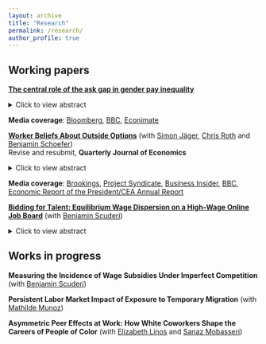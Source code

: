 ```yaml
---
layout: archive
title: "Research"
permalink: /research/
author_profile: true
---
```


## Working papers

[**The central role of the ask gap in gender pay inequality**](/files/Roussille_askgap.pdf)  <br/>

<!--- (/files/jmp.pdf) --->
<details>
  <summary>Click to view abstract</summary>
The gender ask gap measures the extent to which women ask for lower salaries than comparable men.  This paper studies the role of the ask gap in generating wage inequality, using novel data from Hired.com, an online recruitment platform for full-time engineering jobs in the United States.  To use the platform, job candidates must post anask salary, stating how muchthey want to make in their next job.  Firms then apply to candidates by offering them a bid salary, solely based on the candidate’s resume and ask salary.  If the candidate is hired, a final salary is recorded.  After adjusting for resume characteristics, the ask gap is 2.9%, the gap in bid salaries is 2.2%, and the gap in final offers is 1.4%.  Remarkably, further controlling for the ask salary explains the entirety of the residual gender gaps in bid and final salaries.  To estimate the market-level effects of an increase in women’s ask salaries, I exploit an unanticipated changein how candidates were prompted to provide their ask.  For some candidates in mid-2018, the answer box used to solicit the ask salary was changed from an empty field to an entry pre-filled with the median bid salary for similar candidates.  Using an interrupted time series design, I find that this change drove the ask gap,  the bid and the final offer gap to zero.  In addition, women did not receive fewer bids or final offers than men did due to the change, suggesting they faced little penalty for demanding wages comparable to men. <br/>
</details>

**Media coverage**: [Bloomberg](https://www.bloomberg.com/news/newsletters/2020-08-27/bloomberg-equality-one-easy-way-to-close-the-gender-pay-gap), [BBC](https://www.bbc.com/worklife/article/20210615-how-the-salary-ask-gap-perpetuates-unequal-pay), [Econimate](https://www.youtube.com/watch?v=Ugbrz2xqJ44)  <br/>

[**Worker Beliefs About Outside Options**](/files/NBERw29623.pdf) (with [Simon Jäger](https://economics.mit.edu/faculty/sjaeger), [Chris Roth](https://sites.google.com/site/chrisrotheconomics/home) and [Benjamin Schoefer](https://eml.berkeley.edu/~schoefer/)) <br/> Revise and resubmit, **Quarterly Journal of Economics**
  <details>
  <summary>Click to view abstract</summary>
Workers wrongly anchor their beliefs about outside options on their current wage. In particular, low-paid workers underestimate wages elsewhere. We document this anchoring bias by eliciting workers’ beliefs in a representative survey in Germany and comparing them to measures of actual outside options in linked administrative labor market data. In an equilibrium model, such anchoring can give rise to monopsony and labor market segmentation. In line with the model, misperceptions are particularly pronounced among workers in low-wage firms. If workers had correct beliefs, at least 10% of jobs, concentrated in low-wage firms, would not be viable at current wages.<br/>
</details>

**Media coverage**: [Brookings](https://www.brookings.edu/blog/up-front/2022/01/06/hutchins-roundup-racial-disparity-core-inflation-and-more/), [Project Syndicate](https://www.project-syndicate.org/commentary/great-resignation-us-lack-of-support-for-workers-by-j-bradford-delong-2021-12), [Business Insider](https://www.businessinsider.com/wage-pay-salary-transparency-effect-workers-quit-raises-great-resignation-2022-1?r=US&IR=T), [BBC](https://www.bbc.com/worklife/article/20220204-the-salary-ignorance-that-keeps-many-workers-underpaid), [Economic Report of the President/CEA Annual Report 
](https://www.govinfo.gov/content/pkg/ERP-2022/pdf/ERP-2022.pdf)  <br/>

  [**Bidding for Talent: Equilibrium Wage Dispersion on a High-Wage Online Job Board**](/files/Scuderi_JMP_2021.pdf) (with [Benjamin Scuderi](https://sites.google.com/site/scuderib))  <br/>
  <details>
  <summary>Click to view abstract</summary>
  This paper studies the nature and implications of firm wage-setting conduct on a large online job board for full-time U.S. tech workers. Utilizing granular data on the choice sets and decisions of firms and job seekers, we first develop and implement a novel estimator of worker preferences that accounts for both the vertical and horizontal differentiation of firms. The average worker is willing to pay 14% of their salary for a standard deviation increase in firm amenities. However, at the average firm, the standard deviation of valuations of that firm’s amenities across coworkers is also equivalent to 14% of their salaries, indicating that preferences are not well-described by a single ranking of firms. Following the “New Empirical Industrial Organization” literature, we use our labor supply estimates to compute the wage markdowns implied by a series of models of firm conduct that vary in the degree to which worker preference heterogeneity gives rise to market power. We then formulate a testing procedure that can discriminate between these models. Oligopsonistic models of wage setting are rejected in favor of monopsonistic models exhibiting near uniform markdowns of roughly 18%. Relative to a competitive benchmark, imperfect competition substantially exacerbates gender gaps in both wages and welfare. However, blinding employers to the gender of job candidates would have negligible effects on wage inequality.
  </details>
    
<!--- [**Tax evasion and the Swiss cheese regulation**](/files/Swisscheese.pdf)  <br/>
  <details>
  <summary>Click to view abstract</summary>
Before automatic exchange of information, the 2005 Savings Tax Directive was the most far-ranging initiative in the attempt to curb tax evasion of European households in Switzerland. Under this program, European tax evaders holding interest-yielding accounts in Switzerland had two choices: either declare their accounts to the fiscal authorities of their resident countries or pay a tax upfront and keep their anonymity. Exploiting a unique combination of public administrative datasets, this paper sheds light on the loopholes of this reform and the large behavioral responses of tax evaders aimed at exploiting them. I find that the reform barely curbed tax evasion : 80% of the European offshore wealth in Switzerland remained both undeclared and untaxed by 2013. Using the Swiss households’ investments as a control group, I show that the failure of the Directive is mainly explained by tax evaders’ active re-investment strategies in tax-exempt assets. While they remain fairly low, declarations of offshore wealth under the Directive have more than quadrupled over the period 2006-2013. This paper demonstrates that monetary incentives, such as tax amnesties in the evader’s home country or the increase in the upfront tax in Switzerland, are the first drivers of declarations. Conversely, bilateral information exchange treaties that were praised as a way to “end bank secrecy” have the least effect on declarations. <br/>
</details>

**Media coverage**: [Le Monde](https://www.lemonde.fr/crise-de-l-euro/article/2015/09/22/taxer-les-avoirs-grecs-caches-dans-les-centres-offshore-plutot-que-privatiser_4767278_1656955.html) <br/>
--->

## Works in progress  


  
 **Measuring the Incidence of Wage Subsidies Under Imperfect Competition** (with [Benjamin Scuderi](https://sites.google.com/site/scuderib)) 
 
 **Persistent Labor Market Impact of Exposure to Temporary Migration** (with [Mathilde Munoz](https://sites.google.com/view/mathilde-munoz/about/research)) 

  **Asymmetric Peer Effects at Work: How White Coworkers Shape the Careers of People of Color** (with [Elizabeth Linos](https://gspp.berkeley.edu/faculty-and-impact/faculty/elizabeth-linos) and [Sanaz Mobasseri](https://www.sanazmobasseri.com/))   <br/>


